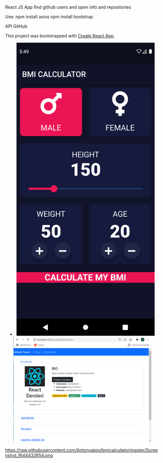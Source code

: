React JS App find github users and open info and repositories

Use:
npm install axios
npm install bootstrap

API GitHub

This project was bootstrapped with [Create React App](https://github.com/facebook/create-react-app).
   
<li align="center">
    <img src="https://raw.githubusercontent.com/Antonyakov/bmicalculator/master/Screenshot_1644432654.png" width="450" alt="accessibility text">  
    <img src="https://raw.githubusercontent.com/Antonyakov/react-hooks/master/2.png" width="450" alt="accessibility text">
</li>

https://raw.githubusercontent.com/Antonyakov/bmicalculator/master/Screenshot_1644432654.png
